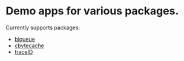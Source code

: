 # Demo apps for various packages.

Currently supports packages:
* [blqueue](https://github.com/koykov/blqueue)
* [cbytecache](https://github.com/koykov/cbytecache)
* [traceID](https://github.com/koykov/traceID)
